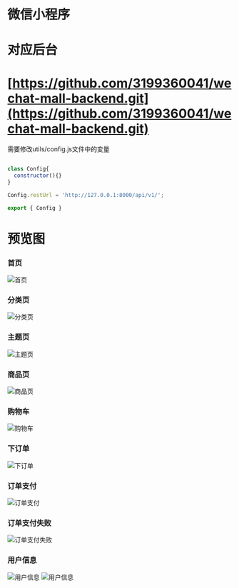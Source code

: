 #   微信小程序
#   对应后台
#   [https://github.com/3199360041/wechat-mall-backend.git](https://github.com/3199360041/wechat-mall-backend.git)


需要修改utils/config.js文件中的变量
```javascript

class Config{
  constructor(){}
}

Config.restUrl = 'http://127.0.0.1:8000/api/v1/';

export { Config }

```

#   预览图

###   首页
![首页](./snapshoot/index.jpg)
###   分类页
![分类页](./snapshoot/category.jpg)
###   主题页
![主题页](./snapshoot/theme.jpg)
###   商品页
![商品页](./snapshoot/product.jpg)
###   购物车
![购物车](./snapshoot/cart.jpg)
###   下订单
![下订单](./snapshoot/pre_order.jpg)
###   订单支付
![订单支付](./snapshoot/pay.jpg)
###   订单支付失败
![订单支付失败](./snapshoot/pay_fail.jpg)
###   用户信息
![用户信息](./snapshoot/user_1.jpg)
![用户信息](./snapshoot/user_2.jpg)